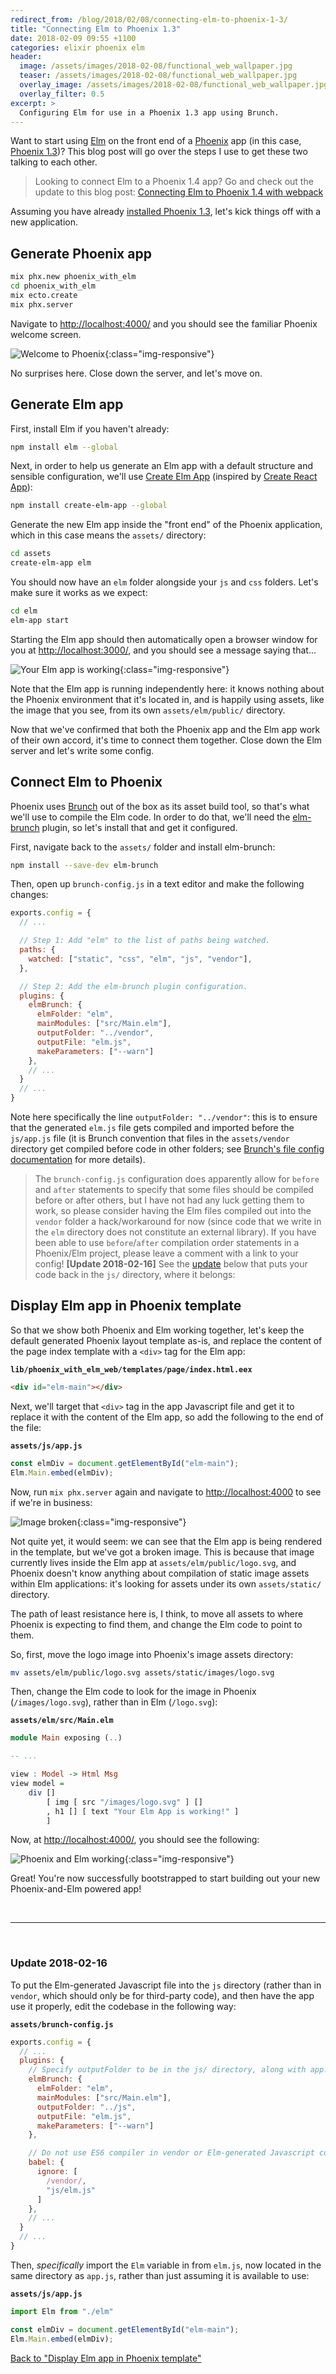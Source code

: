 ```yaml
---
redirect_from: /blog/2018/02/08/connecting-elm-to-phoenix-1-3/
title: "Connecting Elm to Phoenix 1.3"
date: 2018-02-09 09:55 +1100
categories: elixir phoenix elm
header:
  image: /assets/images/2018-02-08/functional_web_wallpaper.jpg
  teaser: /assets/images/2018-02-08/functional_web_wallpaper.jpg
  overlay_image: /assets/images/2018-02-08/functional_web_wallpaper.jpg
  overlay_filter: 0.5
excerpt: >
  Configuring Elm for use in a Phoenix 1.3 app using Brunch.
---
```


Want to start using [Elm][] on the front end of a [Phoenix][] app (in this
case, [Phoenix 1.3][])? This blog post will go over the steps I use to get
these two talking to each other.

> Looking to connect Elm to a Phoenix 1.4 app? Go and check out the update to
this blog post: [Connecting Elm to Phoenix 1.4 with webpack]

Assuming you have already [installed Phoenix 1.3][phoenix-installation], let's
kick things off with a new application.

## Generate Phoenix app

```sh
mix phx.new phoenix_with_elm
cd phoenix_with_elm
mix ecto.create
mix phx.server
```

Navigate to <http://localhost:4000/> and you should see the familiar Phoenix
welcome screen.

![Welcome to Phoenix][]{:class="img-responsive"}

No surprises here. Close down the server, and let's move on.

## Generate Elm app

First, install Elm if you haven't already:

```sh
npm install elm --global
```

Next, in order to help us generate an Elm app with a default structure and
sensible configuration, we'll use [Create Elm App][] (inspired by
[Create React App][]):

```sh
npm install create-elm-app --global
```

Generate the new Elm app inside the "front end" of the Phoenix application,
which in this case means the `assets/` directory:

```sh
cd assets
create-elm-app elm
```

You should now have an `elm` folder alongside your `js` and `css` folders.
Let's make sure it works as we expect:

```sh
cd elm
elm-app start
```

Starting the Elm app should then automatically open a browser window for you at
<http://localhost:3000/>, and you should see a message saying that...

![Your Elm app is working][]{:class="img-responsive"}

Note that the Elm app is running independently here: it knows nothing about the
Phoenix environment that it's located in, and is happily using assets,
like the image that you see, from its own `assets/elm/public/` directory.

Now that we've confirmed that both the Phoenix app and the Elm app work of their
own accord, it's time to connect them together. Close down the Elm server and
let's write some config.

## Connect Elm to Phoenix

Phoenix uses [Brunch][] out of the box as its asset build tool, so that's what
we'll use to compile the Elm code. In order to do that, we'll need
the [elm-brunch][] plugin, so let's install that and get it configured.

First, navigate back to the `assets/` folder and install elm-brunch:

```sh
npm install --save-dev elm-brunch
```

Then, open up `brunch-config.js` in a text editor and make the following
changes:

```js
exports.config = {
  // ...

  // Step 1: Add "elm" to the list of paths being watched.
  paths: {
    watched: ["static", "css", "elm", "js", "vendor"],
  },

  // Step 2: Add the elm-brunch plugin configuration.
  plugins: {
    elmBrunch: {
      elmFolder: "elm",
      mainModules: ["src/Main.elm"],
      outputFolder: "../vendor",
      outputFile: "elm.js",
      makeParameters: ["--warn"]
    },
    // ...
  }
  // ...
}
```

Note here specifically the line `outputFolder: "../vendor"`: this is to ensure
that the generated `elm.js` file gets compiled and imported before the
`js/app.js` file (it is Brunch convention that files in the `assets/vendor`
directory get compiled before code in other folders; see
[Brunch's file config documentation][] for more details).

> The `brunch-config.js` configuration does apparently allow for `before`
and `after` statements to specify that some files should be compiled before or
after others, but I have not had any luck getting them to work, so please
consider having the Elm files compiled out into the `vendor` folder a
hack/workaround for now (since code that we write in the `elm` directory does
not constitute an external library). If you have been able to use
`before`/`after` compilation order statements in a Phoenix/Elm project, please
leave a comment with a link to your config! **[Update 2018-02-16]** See the
[update][] below that puts your code back in the `js/` directory, where it
belongs:

## Display Elm app in Phoenix template

So that we show both Phoenix and Elm working together, let's keep the default
generated Phoenix layout template as-is, and replace the content of the page
index template with a `<div>` tag for the Elm app:

**`lib/phoenix_with_elm_web/templates/page/index.html.eex`**

```html
<div id="elm-main"></div>
```

Next, we'll target that `<div>` tag in the app Javascript file and get it to
replace it with the content of the Elm app, so add the following to the end
of the file:

**`assets/js/app.js`**

```js
const elmDiv = document.getElementById("elm-main");
Elm.Main.embed(elmDiv);
```

Now, run `mix phx.server` again and navigate to <http://localhost:4000> to see
if we're in business:

![Image broken][]{:class="img-responsive"}

Not quite yet, it would seem: we can see that the Elm app is being rendered in
the template, but we've got a broken image. This is because that image currently
lives inside the Elm app at `assets/elm/public/logo.svg`, and Phoenix doesn't
know anything about compilation of static image assets within Elm applications:
it's looking for assets under its own `assets/static/` directory.

The path of least resistance here is, I think, to move all assets to where
Phoenix is expecting to find them, and change the Elm code to point to them.

So, first, move the logo image into Phoenix's image assets directory:

```sh
mv assets/elm/public/logo.svg assets/static/images/logo.svg
```

Then, change the Elm code to look for the image in Phoenix (`/images/logo.svg`),
rather than in Elm (`/logo.svg`):

**`assets/elm/src/Main.elm`**

```haskell
module Main exposing (..)

-- ...

view : Model -> Html Msg
view model =
    div []
        [ img [ src "/images/logo.svg" ] []
        , h1 [] [ text "Your Elm App is working!" ]
        ]
```

Now, at <http://localhost:4000/>, you should see the following:

![Phoenix and Elm working][]{:class="img-responsive"}

Great! You're now successfully bootstrapped to start building out your new
Phoenix-and-Elm powered app!

<br />

----

<br />

### Update 2018-02-16

To put the Elm-generated Javascript file into the `js` directory
(rather than in `vendor`, which should only be for third-party code), and then
have the app use it properly, edit the codebase in the following way:

**``assets/brunch-config.js``**

```js
exports.config = {
  // ...
  plugins: {
    // Specify outputFolder to be in the js/ directory, along with app.js
    elmBrunch: {
      elmFolder: "elm",
      mainModules: ["src/Main.elm"],
      outputFolder: "../js",
      outputFile: "elm.js",
      makeParameters: ["--warn"]
    },

    // Do not use ES6 compiler in vendor or Elm-generated Javascript code.
    babel: {
      ignore: [
        /vendor/,
        "js/elm.js"
      ]
    },
    // ...
  }
  // ...
}
```

Then, _specifically_ import the `Elm` variable in from `elm.js`,
now located in the same directory as `app.js`, rather than just assuming
it is available to use:

**`assets/js/app.js`**

```js
import Elm from "./elm"

const elmDiv = document.getElementById("elm-main");
Elm.Main.embed(elmDiv);
```

[Back to "Display Elm app in Phoenix template"][]

[Back to "Display Elm app in Phoenix template"]: #display-elm-app-in-phoenix-template
[Brunch]: http://brunch.io/
[Brunch's file config documentation]: http://brunch.io/docs/config#-files-
[Connecting Elm to Phoenix 1.4 with webpack]: https://paulfioravanti.com/blog/2018/07/26/connecting-elm-to-phoenix-1-4-with-webpack/
[Create Elm App]: https://github.com/halfzebra/create-elm-app
[Create React App]: https://github.com/facebook/create-react-app
[Elm]: http://elm-lang.org/
[elm-brunch]: https://github.com/madsflensted/elm-brunch
[Image broken]: /assets/images/2018-02-08/phoenix-elm-broken-image.png "Image broken"
[Phoenix]: http://phoenixframework.org/
[Phoenix 1.3]: http://phoenixframework.org/blog/phoenix-1-3-0-released
[Phoenix and Elm working]: /assets/images/2018-02-08/phoenix-elm-working.png "Phoenix and Elm working"
[phoenix-installation]: https://hexdocs.pm/phoenix/installation.html#content
[update]: #update-2018-02-16
[Your Elm app is working]: /assets/images/2018-02-08/elm-app-working.png "Your Elm app is working"
[Welcome to Phoenix]: /assets/images/2018-02-08/welcome-to-phoenix.png "Welcome to Phoenix"
